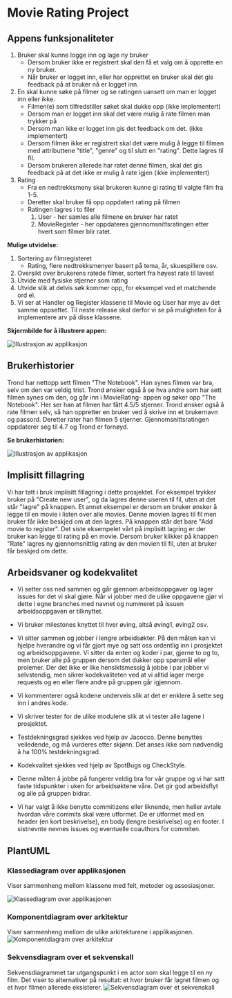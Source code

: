 # Movie Rating Project

## Appens funksjonaliteter

1. Bruker skal kunne logge inn og lage ny bruker
    - Dersom bruker ikke er registrert skal den få et valg om å opprette en ny bruker.
    - Når bruker er logget inn, eller har opprettet en bruker skal det gis feedback på at bruker nå er logget inn.
2. En skal kunne søke på filmer og se ratingen uansett om man er logget inn eller ikke.
    - Filmen(e) som tilfredstiller søket skal dukke opp (ikke implementert)
    - Dersom man er logget inn skal det være mulig å rate filmen man trykker på
    - Dersom man ikke er logget inn gis det feedback om det. (ikke implementert)
    - Dersom filmen ikke er registrert skal det være mulig å legge til filmen med attributtene "title", "genre" og til slutt en "rating". Dette lagres til fil.
    - Dersom brukeren allerede har ratet denne filmen, skal det gis feedback på at det ikke er mulig å rate igjen (ikke implementert)
3. Rating
    - Fra en nedtrekksmeny skal brukeren kunne gi rating til valgte film fra 1-5.
    - Deretter skal bruker få opp oppdatert rating på filmen
    - Ratingen lagres i to filer
        1. User - her samles alle filmene en bruker har ratet
        2. MovieRegister - her oppdateres gjennomsnittsratingen etter hvert som filmer blir ratet.

**Mulige utvidelse:**

1. Sortering av filmregisteret
    - Rating, flere nedtrekksmenyer basert på tema, år, skuespillere osv.
2. Oversikt over brukerens ratede filmer, sortert fra høyest rate til lavest
3. Utvide med fysiske stjerner som rating
4. Utvide slik at delvis søk kommer opp, for eksempel ved et matchende ord el.
5. Vi ser at Handler og Register klassene til Movie og User har mye av det samme oppsettet. Til neste release skal derfor vi se på muligheten for å implementere arv på disse klassene.

**Skjermbilde for å illustrere appen:**

![Illustrasjon av applikasjon](screenApp.jpg)

## Brukerhistorier

Trond har nettopp sett filmen "The Notebook". Han synes filmen var bra, selv om den var veldig trist. Trond ønsker også å se hva andre som har sett filmen synes om den, og går inn i MovieRating- appen og søker opp "The Notebook". Her ser han at filmen har fått 4.5/5 stjerner. Trond ønsker også å rate filmen selv, så han oppretter en bruker ved å skrive inn et brukernavn og passord. Deretter rater han filmen 5 stjerner. Gjennomsnittsratingen oppdaterer seg til 4.7 og Trond er fornøyd.

**Se brukerhistorien:**

![Illustrasjon av applikasjon](userhistory1.jpg)

## Implisitt fillagring

Vi har tatt i bruk implisitt fillagring i dette prosjektet. For eksempel trykker bruker på "Create new user", og da lagres denne useren til fil, uten at det står "lagre" på knappen. Et annet eksempel er dersom en bruker ønsker å legge til en movie i listen over alle movies. Denne movien lagres til fil men bruker får ikke beskjed om at den lagres. På knappen står det bare "Add movie to register". Det siste eksempelet vårt på implisitt lagring er der bruker kan legge til rating på en movie. Dersom bruker klikker på knappen "Rate" lagres ny gjennomsnittlig rating av den movien til fil, uten at bruker får beskjed om dette.

## Arbeidsvaner og kodekvalitet

- Vi setter oss ned sammen og går gjennom arbeidsoppgaver og lager issues for det vi skal gjøre. Når vi jobber med de ulike oppgavene gjør vi dette i egne branches med navnet og nummeret på issuen arbeidsoppgaven er tilknyttet.

- Vi bruker milestones knyttet til hver øving, altså øving1, øving2 osv.

- Vi sitter sammen og jobber i lengre arbeidsøkter. På den måten kan vi hjelpe hverandre og vi får gjort mye og satt oss ordentlig inn i prosjektet og arbeidsoppgavene. Vi sitter da enten og koder i par, gjerne to og to, men bruker alle på gruppen dersom det dukker opp spørsmål eller prolemer. Der det ikke er like hensiktsmessig å jobbe i par jobber vi selvstendig, men sikrer kodekvaliteten ved at vi alltid lager merge requests og en eller flere andre på gruppen går igjennom.

- Vi kommenterer også kodene underveis slik at det er enklere å sette seg inn i andres kode.

- Vi skriver tester for de ulike modulene slik at vi tester alle lagene i prosjektet.

- Testdekningsgrad sjekkes ved hjelp av Jacocco. Denne benyttes veiledende, og må vurderes etter skjønn. Det anses ikke som nødvendig å ha 100% testdekningsgrad.

- Kodekvalitet sjekkes ved hjelp av SpotBugs og CheckStyle.

- Denne måten å jobbe på fungerer veldig bra for vår gruppe og vi har satt faste tidspunkter i uken for arbeidsøktene våre. Det gir god arbeidsflyt og alle på gruppen bidrar.

- Vi har valgt å ikke benytte commitizens eller liknende, men heller avtale hvordan våre commits skal være utformet. De er utformet med en header (en kort beskrivelse), en body (lengre beskrivelse) og en footer. I sistnevnte nevnes issues og eventuelle coauthors for commiten.

## PlantUML

### Klassediagram over applikasjonen

Viser sammenheng mellom klassene med felt, metoder og assosiasjoner.

![Klassediagram over applikasjonen](class.png)

### Komponentdiagram over arkitektur

Viser sammenheng mellom de ulike arkitekturene i applikasjonen.
![Komponentdiagram over arkitektur](component.png)

### Sekvensdiagram over et sekvenskall

Sekvensdiagrammet tar utgangspunkt i en actor som skal legge til en ny film. Det viser to alternativer på resultat: et hvor bruker får lagret filmen og et hvor filmen allerede eksisterer.
![Sekvensdiagram over et sekvenskall](SequenceDiagram.puml)
